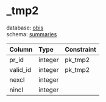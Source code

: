 # _tmp2
database: [obis](../)  
schema: [summaries](summaries)  

|Column|Type|Constraint|
|:---|:---|:---|
|pr_id|integer|pk_tmp2 |
|valid_id|integer|pk_tmp2 |
|nexcl|integer||
|nincl|integer||
